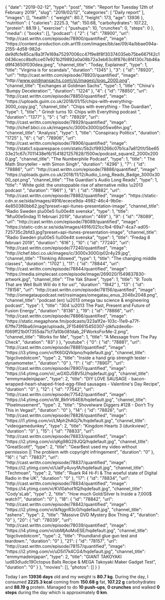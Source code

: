{
    "date": "2019-02-12",
    "type": "post",
    "title": "Report for Tuesday 12th of February 2019",
    "slug": "2019\/02\/12",
    "categories": [
        "Daily report"
    ],
    "images": [],
    "health": {
        "weight": 80.7,
        "height": 173,
        "age": 13936
    },
    "nutrition": {
        "calories": 2225.3,
        "fat": 150.68,
        "carbohydrates": 107.22,
        "protein": 88.19
    },
    "exercise": {
        "pushups": 10,
        "crunches": 0,
        "steps": 0
    },
    "media": {
        "books": [],
        "podcast": {
            "2": {
                "id": "78900",
                "url": "http:\/\/cast.writtn.com\/episode\/78900\/quantified",
                "image": "https:\/\/content.production.cdn.art19.com\/images\/bb\/ae\/09\/4a\/bbae094a-2155-4d58-982d-de9dfcfe85ca\/8a3f7e169a75297006cc47f9e8f8f30374035eb75be667f42c10436cecc8bdfcce07e921b2f9892a0a08b72a3eb63c8f876c8f4130c7bb46ad9f43650f030dea.jpeg",
                "channel_title": "Today, Explained",
                "type": 1,
                "title": "Virginia is for scandals",
                "duration": "1345"
            },
            "3": {
                "id": "78920",
                "url": "http:\/\/cast.writtn.com\/episode\/78920\/quantified",
                "image": "http:\/\/www.goldmansachs.com\/s\/images\/logo_2000.png",
                "channel_title": "Exchanges at Goldman Sachs",
                "type": 1,
                "title": "China's 'Bumpy Deceleration'",
                "duration": "1224"
            },
            "4": {
                "id": "78850",
                "url": "http:\/\/cast.writtn.com\/episode\/78850\/quantified",
                "image": "https:\/\/uploads.guim.co.uk\/2018\/01\/15\/chips-with-everything-3000_copy.jpg",
                "channel_title": "Chips with everything - The Guardian",
                "type": 1,
                "title": " Grindr turns 10: Chips with Everything podcast ",
                "duration": "1377"
            },
            "5": {
                "id": "78929",
                "url": "http:\/\/cast.writtn.com\/episode\/78929\/quantified",
                "image": "http:\/\/ichef.bbci.co.uk\/images\/ic\/3000x3000\/p05wx6hn.jpg",
                "channel_title": "Analysis",
                "type": 1,
                "title": "Conspiracy Politics",
                "duration": "1725"
            },
            "6": {
                "id": "78906",
                "url": "http:\/\/cast.writtn.com\/episode\/78906\/quantified",
                "image": "http:\/\/static1.squarespace.com\/static\/5b2cf993266c07b1ca7a812f\/t\/5be6533e21c67c7011438ef6\/1541821257628\/1500w\/podcast_square2_2000x2000.jpg",
                "channel_title": "The Numberphile Podcast",
                "type": 1,
                "title": " The Math Storyteller - with Simon Singh",
                "duration": "4296"
            },
            "7": {
                "id": "78886",
                "url": "http:\/\/cast.writtn.com\/episode\/78886\/quantified",
                "image": "https:\/\/uploads.guim.co.uk\/2018\/11\/12\/Audio_Long_Reads_Badge_3000x3000_opt.png",
                "channel_title": "The Guardian's Audio Long Reads",
                "type": 1,
                "title": " White gold: the unstoppable rise of alternative milks \u2013 podcast ",
                "duration": "1961"
            },
            "8": {
                "id": "78882",
                "url": "http:\/\/cast.writtn.com\/episode\/78882\/quantified",
                "image": "https:\/\/static-cdn.sr.se\/sida\/images\/4916\/ecece9da-4982-46c4-9b0e-4e850380bb62.jpg?preset=api-itunes-presentation-image",
                "channel_title": "Radio Sweden p\u00e5 l\u00e4tt svenska",
                "type": 1,
                "title": "M\u00e5ndag 11 februari 2019",
                "duration": "469"
            },
            "9": {
                "id": "78089",
                "url": "http:\/\/cast.writtn.com\/episode\/78089\/quantified",
                "image": "https:\/\/static-cdn.sr.se\/sida\/images\/4916\/021cc1b4-69a7-4ca7-ad05-725735c2bfd3.jpg?preset=api-itunes-presentation-image",
                "channel_title": "Radio Sweden p\u00e5 l\u00e4tt svenska",
                "type": 1,
                "title": "Fredag 8 februari 2019",
                "duration": "616"
            },
            "10": {
                "id": "77240",
                "url": "http:\/\/cast.writtn.com\/episode\/77240\/quantified",
                "image": "http:\/\/ichef.bbci.co.uk\/images\/ic\/3000x3000\/p02r4y29.jpg",
                "channel_title": "Thinking Allowed",
                "type": 1,
                "title": "The changing middle classes",
                "duration": "1702"
            },
            "11": {
                "id": "78844",
                "url": "http:\/\/cast.writtn.com\/episode\/78844\/quantified",
                "image": "https:\/\/media.simplecast.com\/episode\/image\/269020\/1549837830-artwork.jpg",
                "channel_title": "The Yak Shave",
                "type": 1,
                "title": "9:  Tools That are Well Built Will do it for us!",
                "duration": "1942"
            },
            "13": {
                "id": "78156",
                "url": "http:\/\/cast.writtn.com\/episode\/78156\/quantified",
                "image": "http:\/\/omegataupodcast.net\/rssimages\/omegatau_enus_2048x2048.png",
                "channel_title": "podcast (en) \u2013 omega tau science & engineering podcast",
                "type": 1,
                "title": "304 \u2013 The Past, Present and Future of Fusion Energy",
                "duration": "8136"
            },
            "19": {
                "id": "78866",
                "url": "http:\/\/cast.writtn.com\/episode\/78866\/quantified",
                "image": "https:\/\/static.megaphone.fm\/podcasts\/323a1f2e-103c-11e9-a77f-67ffe73f6ba6\/image\/uploads_2F1546615450307-jdkfuzdeo6o-f069ff21b0f7355da71cf7a10b081dab_2FWorksForMe-2.png",
                "channel_title": "Works for Me",
                "type": 1,
                "title": "A Message from The Pay Check",
                "duration": "83"
            }
        },
        "youtube": {
            "0": {
                "id": "78881",
                "url": "http:\/\/cast.writtn.com\/episode\/78881\/quantified",
                "image": "https:\/\/i3.ytimg.com\/vi\/fK6GQVkIpno\/hqdefault.jpg",
                "channel_title": "bigclivedotcom",
                "type": 2,
                "title": "Inside a hand grip strength tester - dynamometer.",
                "duration": "0"
            },
            "1": {
                "id": "78907",
                "url": "http:\/\/cast.writtn.com\/episode\/78907\/quantified",
                "image": "https:\/\/i4.ytimg.com\/vi\/_wGXDJ5BV5U\/hqdefault.jpg",
                "channel_title": "emmymadeinjapan",
                "type": 2,
                "title": "DIY LOVE SAUSAGE - bacon-wrapped-heart-shaped-fried-egg-filled sausages - Valentine's Day Recipe",
                "duration": "0"
            },
            "12": {
                "id": "77542",
                "url": "http:\/\/cast.writtn.com\/episode\/77542\/quantified",
                "image": "https:\/\/i4.ytimg.com\/vi\/W_BkfrV64E8\/hqdefault.jpg",
                "channel_title": "Pixelmusement",
                "type": 2,
                "title": "Shovelware Diggers #128 - Don't Try This in Vegas!",
                "duration": "0"
            },
            "14": {
                "id": "78826",
                "url": "http:\/\/cast.writtn.com\/episode\/78826\/quantified",
                "image": "https:\/\/i1.ytimg.com\/vi\/LMph2hAGj7k\/hqdefault.jpg",
                "channel_title": "videogamedunkey",
                "type": 2,
                "title": "Kingdom Hearts 3 (dunkview)",
                "duration": "0"
            },
            "15": {
                "id": "78833",
                "url": "http:\/\/cast.writtn.com\/episode\/78833\/quantified",
                "image": "https:\/\/i2.ytimg.com\/vi\/qKg98G29JQQ\/hqdefault.jpg",
                "channel_title": "GreatScott!",
                "type": 2,
                "title": "GearBest used my video without permission || The problem with copyright infringement",
                "duration": "0"
            },
            "16": {
                "id": "78837",
                "url": "http:\/\/cast.writtn.com\/episode\/78837\/quantified",
                "image": "https:\/\/i2.ytimg.com\/vi\/UaIFy4uvyfA\/hqdefault.jpg",
                "channel_title": "Techmoan",
                "type": 2,
                "title": "Ruark R4 Hi-Fi & The woeful state of Digital Radio in the UK",
                "duration": "0"
            },
            "17": {
                "id": "78834",
                "url": "http:\/\/cast.writtn.com\/episode\/78834\/quantified",
                "image": "https:\/\/i4.ytimg.com\/vi\/KVl0ahot1tQ\/hqdefault.jpg",
                "channel_title": "Cody'sLab",
                "type": 2,
                "title": "How much Gold\/Silver Is Inside a 7,000$ watch?",
                "duration": "0"
            },
            "18": {
                "id": "78842",
                "url": "http:\/\/cast.writtn.com\/episode\/78842\/quantified",
                "image": "https:\/\/i2.ytimg.com\/vi\/ikfkjgnR3c0\/hqdefault.jpg",
                "channel_title": "ashens",
                "type": 2,
                "title": "Massive DVD Mystery Box Thing 4",
                "duration": "0"
            },
            "20": {
                "id": "78039",
                "url": "http:\/\/cast.writtn.com\/episode\/78039\/quantified",
                "image": "https:\/\/i4.ytimg.com\/vi\/obMjAoMoESE\/hqdefault.jpg",
                "channel_title": "bigclivedotcom",
                "type": 2,
                "title": "Poundland glue gun test and teardown.",
                "duration": "0"
            },
            "21": {
                "id": "78157",
                "url": "http:\/\/cast.writtn.com\/episode\/78157\/quantified",
                "image": "https:\/\/i2.ytimg.com\/vi\/uD5i17k4CG4\/hqdefault.jpg",
                "channel_title": "emmymadeinjapan",
                "type": 2,
                "title": "GIANT TAKOYAKI \ud83d\udc19Octopus Balls Recipe & MEGA Takoyaki Maker Gadget Test",
                "duration": "0"
            }
        },
        "movies": [],
        "photos": []
    }
}

Today I am <strong>13936 days</strong> old and my weight is <strong>80.7 kg</strong>. During the day, I consumed <strong>2225.3 kcal</strong> coming from <strong>150.68 g</strong> fat, <strong>107.22 g</strong> carbohydrates and <strong>88.19 g</strong> protein. Managed to do <strong>10 push-ups</strong>, <strong>0 crunches</strong> and walked <strong>0 steps</strong> during the day which is approximately <strong>0 km</strong>.